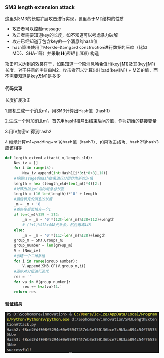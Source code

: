 ### SM3 length extension attack

这里对SM3的长度扩展攻击进行实现，这里基于MD结构的性质

- 攻击者可以控制message
- 攻击者需要知道key的长度，如不知道可以考虑暴力破解
- 攻击已经知道了包含key的一个消息的hash值
- hash算法使用了Merkle–Damgard construction进行数据的压缩（比如MD5、SHA-1等）并采取 **H**(*密钥* ∥ *消息*) 构造

攻击可以达到的效果在于，如果知道一个原消息哈希值H(key∥M1)及其(key∥M1)长度，对于任意的字符串M2，攻击者可以计算出H(pad(key∥M1) + M2)的值，而不需要知道是key及M1是多少

#### 代码实现

长度扩展攻击

1.随机生成一个消息m1，用SM3计算出Hash值（hash1）

2.生成一个附加消息m‘，首先用hash1推导出结束后Iv的值，作为初始的链接变量

3.用IV加密m’得到hash2

4.继续计算m1+padding+m'的hash值（hash3），如果攻击成功，hash2和hash3应该相等

```python
def length_extend_attack(_m,length_old):
    New_iv = []
    for i in range(8):
        New_iv.append(int(Hash1[i*8:i*8+8],16))
    #将原mssage的hash结果进行分组作为新的iv值
    length = hex((length_old+len(_m))*4)[2:]
    #计算出加上m’后的消息总长度
    length = (16-len(length))*'0' + length
    #最后填充的消息的长度
    _m = _m + '8'
    #首先在后面填充一个1
    if len(_m)%128 > 112:
        _m = _m + '0'*(128-len(_m)%128+112)+length
        # (l+1)%512>448先补余，然后再填448
    else:
        _m = _m + '0'*(112-len(_m)%128)+length
    group_m = SM3.Group(_m)
    group_number = len(group_m)
    V = [New_iv]
    #创建一个二维数组
    for i in range(group_number):
        V.append(SM3.CF(V,group_m,i))
    #逐步对分组进行迭代
    res = ''
    for va in V[group_number]:
        res += hex(va)[2:]
    return res
```

#### 验证结果

![image-20220730162458590](https://github.com/sdu-lzq/Innovation-practice-homework/blob/main/image/image-20220730162458590.png)
